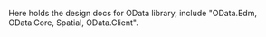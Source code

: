 Here holds the design docs for OData library, include "OData.Edm, OData.Core, Spatial, OData.Client".
